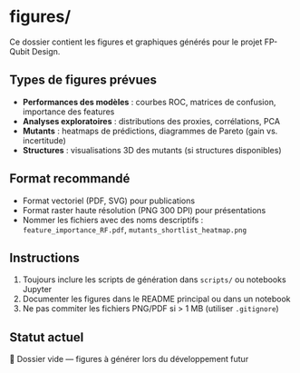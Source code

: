 # figures/

Ce dossier contient les figures et graphiques générés pour le projet FP-Qubit Design.

## Types de figures prévues

- **Performances des modèles** : courbes ROC, matrices de confusion, importance des features
- **Analyses exploratoires** : distributions des proxies, corrélations, PCA
- **Mutants** : heatmaps de prédictions, diagrammes de Pareto (gain vs. incertitude)
- **Structures** : visualisations 3D des mutants (si structures disponibles)

## Format recommandé

- Format vectoriel (PDF, SVG) pour publications
- Format raster haute résolution (PNG 300 DPI) pour présentations
- Nommer les fichiers avec des noms descriptifs : `feature_importance_RF.pdf`, `mutants_shortlist_heatmap.png`

## Instructions

1. Toujours inclure les scripts de génération dans `scripts/` ou notebooks Jupyter
2. Documenter les figures dans le README principal ou dans un notebook
3. Ne pas commiter les fichiers PNG/PDF si > 1 MB (utiliser `.gitignore`)

## Statut actuel

🚧 Dossier vide — figures à générer lors du développement futur

